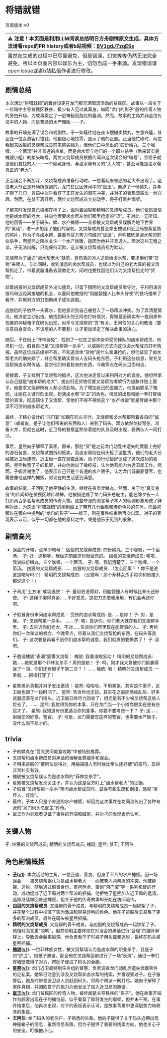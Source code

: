 # 将错就错
页面版本:v0
 

| :warning: 注意！本页面是利用LLM阅读总结明日方舟剧情原文生成，具体方法请看repo的PR history或者b站视频：[BV1gdJ7zqESe](https://www.bilibili.com/video/BV1gdJ7zqESe/)         |
|:----------------------------|
| 虽然在生成的过程中已尽量避免，但是错误，幻觉等等仍然无法完全避免。所以本页面内容以娱乐为主，切勿当成一手来源。发现错误请open issue或者b站私信作者进行修改。|



## 剧情总结
本次活动“将错就错”的舞台设定在龙门那充满暗流涌动的贫民区。故事以一段关于一位暗中主导贫民区秩序，极少有人见过其真身，如同“龙门的影子”般的传奇人物的旁白开场，为故事奠定了一层神秘而危险的基调。然而，故事的主角并非这位传说中的人物，而是普通的水产摊贩——孑。

故事的开端充满了误会和戏剧性。孑一如既往地在夜市摆摊卖鳞丸，生意兴隆，甚至连一位女游客付错钱，他都细心地找零，显示了他的正直。正当他忙碌时，两位看起来凶狠的叉烧帮成员前来购买鳞丸，但他们口中念出的“四份鳞丸，三个咖喱，一个菌汤”并非普通的点单，而是卤水帮与他们的一个职业杀手（后来证实是槐琥小姐）的接头暗号。两位叉烧帮成员根据传闻和这次误会的“暗号”，坚信孑就是他们要找的人——一个隐藏身份、与卤水帮有关的“大人物”，甚至可能是卤水帮真正的“老大”。

正当误会不断加深，叉烧帮成员准备行动时，一位看起来普通的老大爷出现了。这位老大爷正是开场所提到的，龙门贫民区传闻中的“鼠王”。他点了一份鳞丸，并与孑聊了几句，言语中似乎看穿了正在发生的潜在冲突，并对孑的表现流露出一丝兴趣。然而，在鼠王离开后，两位叉烧帮成员立刻动手，将孑打晕并绑架。

孑醒来时发现自己被绑在椅子上，面对着凶狠和精明的叉烧帮成员。他们依然坚信他是卤水帮的老大，并向他索要卤水帮从他们那里抢走的“货”。孑对此一无所知，他的回答——关于码头、鳞、水产摊贩——全都被叉烧帮成员误解为地下世界的“黑话”，进一步加深了他们的误判。叉烧帮成员甚至拿出槐琥和近卫局督察星熊的照片，作为孑与卤水帮、甚至与官方势力勾结的“证据”，声称槐琥是卤水帮的职业杀手，而星熊之所以关注一个水产摊贩，是因为他并非普通人。面对这些无稽之谈，孑无法辩解，只能保持沉默，这又被叉烧帮成员视为默认。

叉烧帮为了逼迫“卤水帮老大”就范，竟然真的派人送信给卤水帮，要求他们带“货物”来赎人。与此同时，收到消息的卤水帮成员，也误以为自己的老大真的被叉烧帮抓走了，带着武器准备去营救老大，同时也要找回他们认为叉烧帮抢走的“货物”。

趁着凶狠的叉烧帮成员外出叫援兵，只留下精明的叉烧帮成员看守时，孑利用语言技巧和近距离接触的机会，以董阿伯教授的“用脑袋撞人比拳头好使”的技巧撞晕了看守，并用对方的刀割断绳子成功逃脱。

逃脱后的孑依然一头雾水，但他意识到自己被卷入了一场帮派冲突。为了弄清楚情况，他决定主动出击。他找到码头的王阿伯打听情况，得知最近确实有一批用黑布包裹的神秘箱子在码头出现，似乎与叉烧帮的“货”有关。王阿伯的关心和教诲（要注意自身安全，不该惹的人不要惹）让孑更加坚定了解决此事的决心。

随后，孑在街上“守株待兔”，找到了一位在之前冲突中受伤掉队的卤水帮成员。他灵机一动，假冒自己是“叉烧帮第一杀手”，以威胁的方式向这位卤水帮成员打听情报。虽然这位成员级别不高，不知道具体“货物”是什么和谁抢的，但他证实了卤水帮老大的确失踪了，并且帮里确实曾派人去码头抢东西。孑利用这些信息，冒充叉烧帮向卤水帮传话，要求他们带着抢来的东西，今晚零点在码头见面和谈。

紧接着，孑又找到了叉烧帮的据点，这次他决定反过来利用对方的误会。他坦然承认自己就是“卤水帮的老大”，提出归还货物但要叉烧帮为绑架行为道歉并赔上面子。他要求叉烧帮所有人都必须到场。为了增加自己的说服力，他提前联系了槐琥，让她在关键时刻出现，扮演卤水帮“护卫”的角色。槐琥的出现和她一拳打穿墙壁的表演，彻底镇住了叉烧帮，使他们不得不相信这个“水产摊贩”就是传闻中那个深不可测的卤水帮老大。

最终，孑精心设计的“鸿门宴”如期在码头举行。叉烧帮和卤水帮都带着各自的“诚意”（或者说，是孑让他们带来的东西和人）来到了码头。双方依然剑拔弩张，准备火并，但就在这时，近卫局的督察星熊带着她的队员及时出现，将两伙人一网打尽。

事后，星熊向孑解释了真相。原来，那批“货”是之前龙门动乱中遗失的武器上完好的源石装置，叉烧帮试图拆卸贩卖，而卤水帮则在码头抢了这批货，他们的老大已经被近卫局逮捕。近卫局一直在调查此案，而孑的行动恰好促成了这次成功的收网。星熊称赞了孑的机智，并向他抛出了橄榄枝，认为他有能力为近卫局工作。然而，孑婉言谢绝了，他表示自己只是个普通的水产贩子，认为龙门既需要警官，也需要像他这样的摊贩，对现在的生活感到满意。

故事的结尾，孑回到了他平静的生活，继续在夜市卖鳞丸。然而，关于他“真实身份”的传闻却在贫民区越传越神，他被描述成了龙门码头总舵主，能在除夕夜一人打趴两百多名帮派成员的传奇人物。这些夸张的流言与孑本人的低调形象形成了鲜明对比，为这出“将错就错”的闹剧画上了带有几分幽默和传奇色彩的句号。而最初那位在旁白中提到的“龙门的影子”——鼠王，则在事件结束后再次出现，对孑的表现表示认可，似乎一切都在他的意料之中，或是他乐于见到的景象。
## 剧情高光
- 误会的开端，点单即暗号：
  凶狠的叉烧帮成员: 四份鳞丸，三个咖喱，一个菌汤。
  孑: 好，您稍等，我做完前面这份就做您的。
  凶狠的叉烧帮成员: 咳咳，我说四份鳞丸，三个咖喱，一个菌汤。
  孑: 嗯，我记清楚了，三个咖喱，一个菌汤。
  凶狠的叉烧帮成员: ......
  凶狠的叉烧帮成员: （怎么回事？！你不是说这是暗号吗？）
  精明的叉烧帮成员: （没错啊！那个菲林女杀手每次和他接头都说这个！）

- 孑利用“土方法”成功逃脱：
  孑: 董阿伯说得对，用脑袋撞人有时候比拳头还好使。
  孑: 这绳子绑得真紧......不好意思，这把刀先借我用用，有机会再还你吧。

- 孑假冒身份审问卤水帮成员：
  受伤的卤水帮成员: 是......是你！
  孑: 对，是我。
  孑: 叉烧帮第一杀手。
  ......
  孑: 咳，告诉你，你们老大就在我们叉烧帮手里。
  孑: 去告诉你们老大，不对......告诉你们帮里现在能管事的人。
  孑: 再给你们一次和谈的机会，今晚零点，带着从我们叉烧帮抢的东西，在码头等我们。
  孑: 这次要是再看不到你们卤水帮的诚意，我们就真的要撕票了！
  孑: 滚吧。

- 孑邀请槐琥“表演”震慑叉烧帮：
  槐琥: 我看谁敢妄动！
  精明的叉烧帮成员: 她......她就是那个菲林女杀手！真的是她！
  孑: 呵，刚才我大意被你们偷袭得逞了一回，你们还有胆子干第二次？！
  ......
  槐琥: 喝！
  精明的叉烧帮成员: 一拳就......把墙打穿了！

- 星熊揭示真相并对孑发出邀请：
  星熊: 哈哈哈，不用紧张，其实这件案子，近卫局也跟了一段时间了。
  星熊: 告诉你也无妨。其实在之前那场动乱后，好多武器遗落在龙门街头。近卫局已经尽力回收了，但还是有不少被叉烧帮这些人捡去了。
  ......
  星熊: 我觉得凭你的本事，只在龙门当一个小摊商贩实在是有些屈才了。
  星熊: 我知道有份更适合你的差事，你要不要考虑一下？
  孑: 这......谢谢您的好意，警官。
  孑: 可是，龙门需要您这样的警官，也需要水产贩子，没什么屈不屈才的。
## trivia
- 孑的鳞丸在“百大民间美食攻略”中被特别推荐。
- 叉烧帮和卤水帮成员对黑话的理解全靠脑补和误会。
- 孑用来逃脱的“董阿伯说得对，用脑袋撞人有时候比拳头还好使”的技巧，显得非常朴实有效。
- 槐琥被叉烧帮误认为是卤水帮的“菲林女杀手”。
- 星熊被叉烧帮发现关注孑，并认为这是官方盯上“卤水帮老大”的证据。
- 孑假冒“叉烧帮第一杀手”审问卤水帮成员时，显得有些生疏和别扭，感叹“演坏人，好难”。
- 最终，孑本人只是个普通的水产摊贩，却因为这次事件在坊间流传出了各种夸张的“龙门码头总舵主”传奇。
- 鼠王作为旁观者见证了事件的开端和结尾，并对孑的表现表示认可。
## 关键人物
孑; 凶狠的叉烧帮成员; 精明的叉烧帮成员; 槐琥; 星熊; 鼠王; 王阿伯
## 角色剧情概括
-   **[孑](../char_v3/char_272_strong.md)([v1](../chars/char_272_strong.md))**: 本次活动的主角，一位正直、善良、但身手不凡的水产摊贩。因一场误会——被叉烧帮误认为是卤水帮老大——而被卷入两帮派的冲突。他被绑架、逃脱，随后通过假冒身份、审问俘虏、策划“鸿门宴”等一系列机智的行动，成功促成了近卫局对两个帮派的抓捕。他拒绝了星熊加入近卫局的邀请，选择继续做回普通摊贩，但关于他的传奇故事却开始在坊间流传。
-   **凶狠的叉烧帮成员**: 叉烧帮的骨干成员，与精明的叉烧帮成员一起绑架了孑，并在整个过程中扮演了较为激进和容易误判的角色。他在孑逃脱后去召集了更多的帮派成员，最终在码头被星熊抓捕。
-   **精明的叉烧帮成员**: 叉烧帮的骨干成员，与凶狠的叉烧帮成员一起绑架了孑。他相对而言更“聪明”，但其聪明主要体现在对误会的黑话进行“合理”的脑补解释上，导致误会越来越深。他负责看守孑时被孑用头撞晕逃脱，最终在码头被星熊抓捕。
-   **[槐琥](../char_v3/char_243_waaifu.md)([v1](../chars/char_243_waaifu.md))**: 一位菲林族女性，被叉烧帮误认为是卤水帮的职业杀手，且是孑的“护卫”。她被孑邀请，配合他在叉烧帮面前进行了一场“表演”，通过一拳打穿墙壁震慑了对方，帮助孑促成了码头的会面。
-   **[星熊](../char_v3/char_136_hsguma.md)([v1](../chars/char_136_hsguma.md))**: 龙门近卫局特别任务组的督察，负责调查龙门动乱后遗失武器零件的走私案。她早已注意到涉及叉烧帮和卤水帮的线索，并曾观察过孑。在孑报警后，她及时带领近卫局人员赶到码头，将两个帮派一网打尽。她向孑解释了案件真相，并因欣赏孑的能力向他发出了加入近卫局的邀请。
-   **[鼠王](../char_v3/extended_char_shu_wang.md)([v1](../chars/extended_char_shu_wang.md))**: 龙门贫民区的传奇人物，被传闻是主导秩序的“影子”。他在故事开端作为顾客出现在孑的摊位前，似乎看穿了即将发生的绑架，但并未干预。在事件结束后，他再次出现，对孑的表现表示认可，是故事背景中更深层势力和秩序的象征。
-   **王阿伯**: 龙门码头的老住户，孑熟悉的长辈。他向孑提供了关于码头近期出现神秘箱子的信息，虽然信息有限，但为孑提供了重要的线索方向。他也关心孑的安全，叮嘱他小心。